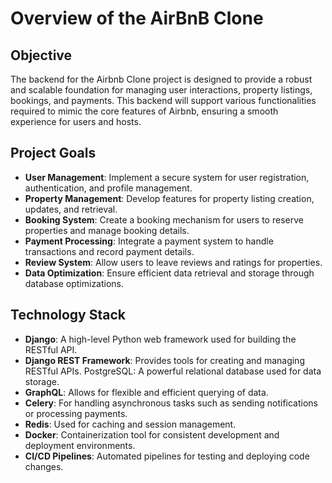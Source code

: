# Overview of the AirBnB Clone

## Objective 
The backend for the Airbnb Clone project is designed to provide a robust and scalable foundation for managing user interactions, property listings, bookings, and payments. This backend will support various functionalities required to mimic the core features of Airbnb, ensuring a smooth experience for users and hosts.

## Project Goals

 - **User Management**: Implement a secure system for user registration, authentication, and profile management.
 - **Property Management**: Develop features for property listing creation, updates, and retrieval.
 - **Booking System**: Create a booking mechanism for users to reserve properties and manage booking details.
 - **Payment Processing**: Integrate a payment system to handle transactions and record payment details.
 - **Review System**: Allow users to leave reviews and ratings for properties.
 - **Data Optimization**: Ensure efficient data retrieval and storage through database optimizations.

 ## Technology Stack
  - **Django**: A high-level Python web framework used for building the RESTful API.
 - **Django REST Framework**: Provides tools for creating and managing RESTful APIs.
PostgreSQL: A powerful relational database used for data storage.
 - **GraphQL**: Allows for flexible and efficient querying of data.
 - **Celery**: For handling asynchronous tasks such as sending notifications or processing payments.
 - **Redis**: Used for caching and session management.
 - **Docker**: Containerization tool for consistent development and deployment environments.
 - **CI/CD Pipelines**: Automated pipelines for testing and deploying code changes.